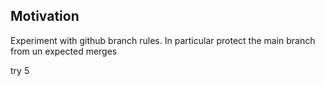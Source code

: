 <h2>Motivation</h2>
Experiment with github branch rules. In particular protect the main branch from un expected merges

try 5
